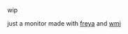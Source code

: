 wip

just a monitor made with [freya](https://github.com/marc2332/freya/) and [wmi](https://crates.io/crates/wmi)